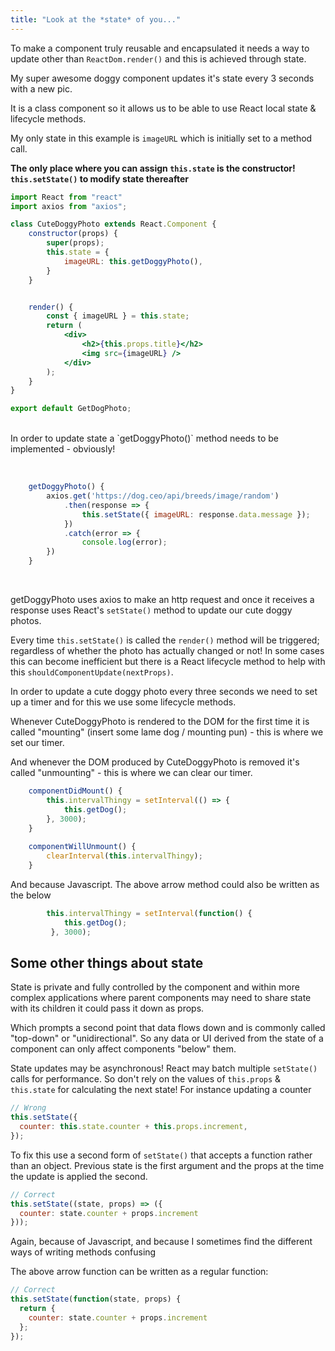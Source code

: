 ```yaml
---
title: "Look at the *state* of you..."
---
```


To make a component truly reusable and encapsulated it needs a way to update other than `ReactDom.render()` and this is
achieved through state.

My super awesome doggy component updates it's state every 3 seconds with a new pic.

It is a class component so it allows us to be able to use React local state & lifecycle methods.

My only state in this example is `imageURL` which is initially set to a method call.

**The only place where you can assign `this.state` is the constructor! `this.setState()` to modify state thereafter**


```jsx
import React from "react"
import axios from "axios";

class CuteDoggyPhoto extends React.Component {
    constructor(props) {
        super(props);
        this.state = {
            imageURL: this.getDoggyPhoto(),
        }
    }


    render() {
        const { imageURL } = this.state;
        return (
            <div>
                <h2>{this.props.title}</h2>
                <img src={imageURL} />
            </div>
        );
    }
}

export default GetDogPhoto;
```
<br/>
In order to update state a `getDoggyPhoto()` method needs to be implemented - obviously! 
<br/>
<br/>

```jsx

    getDoggyPhoto() {
        axios.get('https://dog.ceo/api/breeds/image/random')
            .then(response => {
                this.setState({ imageURL: response.data.message });
            })
            .catch(error => {
                console.log(error);
        })
    }

```
<br/>

getDoggyPhoto uses axios to make an http request and once it receives a response uses React's `setState()` method to update
our cute doggy photos.

Every time `this.setState()` is called the `render()` method will be triggered; regardless of whether the photo has actually changed or not! 
In some cases this can become inefficient but there is a React lifecycle method to help with this `shouldComponentUpdate(nextProps)`.


In order to update a cute doggy photo every three seconds we need to set up a timer and for this we use some lifecycle methods.
 
 Whenever CuteDoggyPhoto is rendered to the DOM for the first time it is called "mounting" (insert some lame dog / mounting pun) - this is where we set our timer.
 
 And whenever the DOM produced by CuteDoggyPhoto is removed it's called "unmounting" - this is where we can clear our timer.
  
```jsx
    componentDidMount() { 
        this.intervalThingy = setInterval(() => {
            this.getDog();
        }, 3000);
    }
    
    componentWillUnmount() { 
        clearInterval(this.intervalThingy);
    }

```

And because Javascript. The above arrow method could also be written as the below

```jsx
        this.intervalThingy = setInterval(function() { 
            this.getDog(); 
         }, 3000);
```

## Some other things about state

State is private and fully controlled by the component and within more complex applications where parent components may 
need to share state with its children it could pass it down as props.

Which prompts a second point that data flows down and is commonly called "top-down" or "unidirectional".  So any data or 
UI derived from the state of a component can only affect components "below" them.

State updates may be asynchronous!  React may batch multiple `setState()` calls for performance.  So don't rely on the values
of `this.props` & `this.state` for calculating the next state!  For instance updating  a counter
<br/>

```jsx 
// Wrong
this.setState({
  counter: this.state.counter + this.props.increment,
}); 
```

To fix this use a second form of `setState()` that accepts a function rather than an object.   Previous state is the 
first argument and the props at the time the update is applied the second.
<br/>

```jsx 
// Correct
this.setState((state, props) => ({
  counter: state.counter + props.increment
}));
```

Again, because of Javascript, and because I sometimes find the different ways of writing methods confusing

The above arrow function can be written as a regular function:
<br/>

```jsx
// Correct
this.setState(function(state, props) {
  return {
    counter: state.counter + props.increment
  };
});

```






